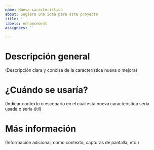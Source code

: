 ```yaml
---
name: Nueva característica
about: Sugiera una idea para este proyecto
title: ''
labels: enhancement
assignees: ''

---
```


# Descripción general 
(Descripción clara y concisa de la característica nueva o mejora)

# ¿Cuándo se usaría?
(Indicar contexto o escenario en el cual esta nueva característica sería usada o sería útil)

# Más información
(Información adicional, como contexto, capturas de pantalla, etc.)
